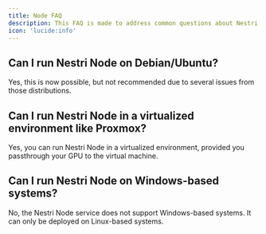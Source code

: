 ```yaml
---
title: Node FAQ
description: This FAQ is made to address common questions about Nestri Node, the container which runs your games. Whether you're curious about compatibility, setup, or performance, you'll find answers to help you get started.
icon: 'lucide:info'
---
```


## Can I run Nestri Node on Debian/Ubuntu?
Yes, this is now possible, but not recommended due to several issues from those distributions.

## Can I run Nestri Node in a virtualized environment like Proxmox?
Yes, you can run Nestri Node in a virtualized environment, provided you passthrough your GPU to the virtual machine.

## Can I run Nestri Node on Windows-based systems?
No, the Nestri Node service does not support Windows-based systems. It can only be deployed on Linux-based systems.